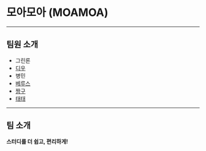 # 모아모아 (MOAMOA)

---

## 팀원 소개

- 그린론
- [디우](dwoo.md)
- 병민
- [베루스](./verus.md)
- [짱구](https://github.com/tco0427/moamoa-git-flow/blob/main/jjanggu.md)
- [태태](https://github.com/nan-noo/moamoa-git-flow/blob/feature/taetae/taetae.md)

---

## 팀 소개

**스터디를 더 쉽고, 편리하게!**
